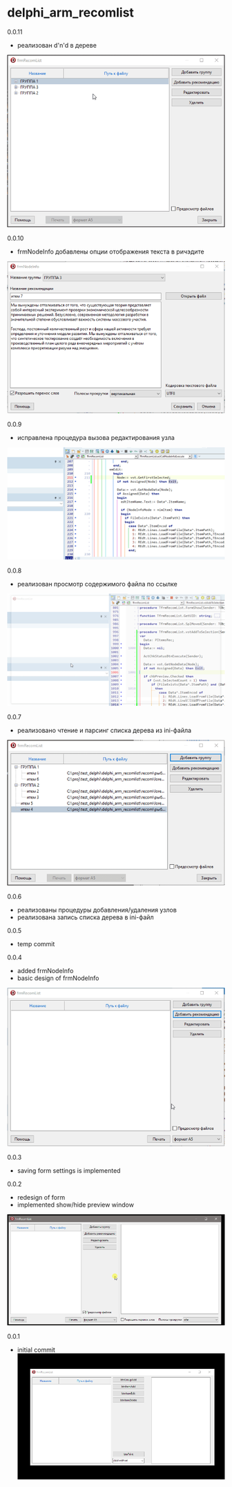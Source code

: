 # delphi_arm_recomlist


0.0.11
- реализован d'n'd в дереве

![](pict/rec_list_08.gif)

0.0.10
- frmNodeInfo добавлены опции отображения текста в ричэдите

![](pict/rec_list_07.gif)

0.0.9
- исправлена процедура вызова редактирования узла

![](pict/rec_list_06.gif)

0.0.8
- реализован просмотр содержимого файла по ссылке

![](pict/rec_list_05.gif)

0.0.7
- реализовано чтение и парсинг списка дерева из ini-файла

![](pict/rec_list_04.gif) 

0.0.6
- реализованы процедуры добавления/удаления узлов
- реализована запись списка дерева в ini-файл

0.0.5
- temp commit

0.0.4
- added frmNodeInfo
- basic design of frmNodeInfo

![](pict/rec_list_03.gif)

0.0.3
- saving form settings is implemented

0.0.2
- redesign of form
- implemented show/hide preview window

![](pict/rec_list_02.gif)

0.0.1
- initial commit
![](pict/rec_list_01.gif)
